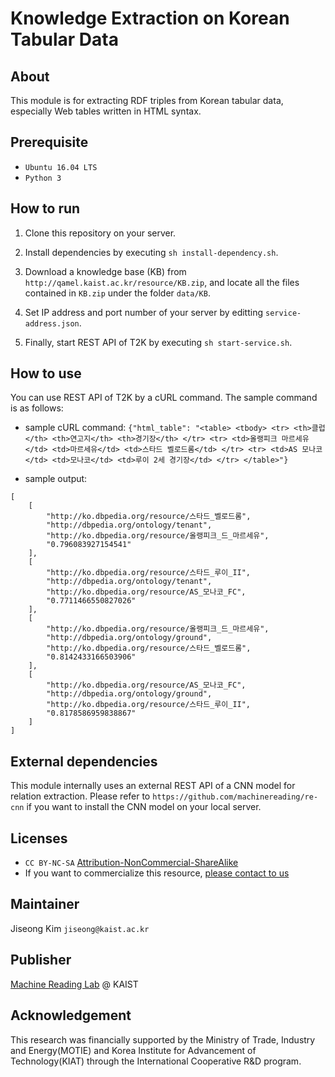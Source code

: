 # Knowledge Extraction on Korean Tabular Data

## About

This module is for extracting RDF triples from Korean tabular data, especially Web tables written in HTML syntax.

## Prerequisite

* `Ubuntu 16.04 LTS`
* `Python 3`

## How to run

1. Clone this repository on your server.

2. Install dependencies by executing `sh install-dependency.sh`.

3. Download a knowledge base (KB) from `http://qamel.kaist.ac.kr/resource/KB.zip`, and locate all the files contained in `KB.zip` under the folder `data/KB`.

4. Set IP address and port number of your server by editting `service-address.json`.

5. Finally, start REST API of T2K by executing `sh start-service.sh`.

## How to use

You can use REST API of T2K by a cURL command. The sample command is as follows:

- sample cURL command: `{"html_table": "<table> <tbody> <tr> <th>클럽</th> <th>연고지</th> <th>경기장</th> </tr> <tr> <td>올랭피크 마르세유</td> <td>마르세유</td> <td>스타드 벨로드롬</td> </tr> <tr> <td>AS 모나코</td> <td>모나코</td> <td>루이 2세 경기장</td> </tr> </table>"}`

- sample output: 
```
[
    [
        "http://ko.dbpedia.org/resource/스타드_벨로드롬",
        "http://dbpedia.org/ontology/tenant",
        "http://ko.dbpedia.org/resource/올랭피크_드_마르세유",
        "0.796083927154541"
    ],
    [
        "http://ko.dbpedia.org/resource/스타드_루이_II",
        "http://dbpedia.org/ontology/tenant",
        "http://ko.dbpedia.org/resource/AS_모나코_FC",
        "0.7711466550827026"
    ],
    [
        "http://ko.dbpedia.org/resource/올랭피크_드_마르세유",
        "http://dbpedia.org/ontology/ground",
        "http://ko.dbpedia.org/resource/스타드_벨로드롬",
        "0.8142433166503906"
    ],
    [
        "http://ko.dbpedia.org/resource/AS_모나코_FC",
        "http://dbpedia.org/ontology/ground",
        "http://ko.dbpedia.org/resource/스타드_루이_II",
        "0.8178586959838867"
    ]
]
```

## External dependencies
This module internally uses an external REST API of a CNN model for relation extraction. Please refer to `https://github.com/machinereading/re-cnn` if you want to install the CNN model on your local server.

## Licenses
* `CC BY-NC-SA` [Attribution-NonCommercial-ShareAlike](https://creativecommons.org/licenses/by-nc-sa/2.0/)
* If you want to commercialize this resource, [please contact to us](http://mrlab.kaist.ac.kr/contact)

## Maintainer
Jiseong Kim `jiseong@kaist.ac.kr`

## Publisher
[Machine Reading Lab](http://mrlab.kaist.ac.kr/) @ KAIST

## Acknowledgement
This research was financially supported by the Ministry of Trade, Industry and Energy(MOTIE) and Korea Institute for Advancement of Technology(KIAT) through the International Cooperative R&D program.